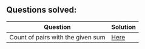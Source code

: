 ## Questions solved:

| Question | Solution |
| -------- | -------- | 
| Count of pairs with the given sum | [Here]() |  